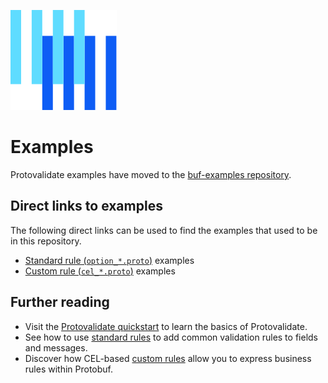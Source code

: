 ![The Buf logo](https://raw.githubusercontent.com/bufbuild/protovalidate/main/.github/buf-logo.svg)

# Examples

Protovalidate examples have moved to the [buf-examples repository][protovalidate-examples]. 

## Direct links to examples

The following direct links can be used to find the examples that used to be in this repository.

- [Standard rule (`option_*.proto`)][standard-rules-example] examples
- [Custom rule (`cel_*.proto`)][custom-rules-example] examples

## Further reading

- Visit the [Protovalidate quickstart][quickstart] to learn the basics of Protovalidate.
- See how to use [standard rules][standard-rules] to add common validation rules to fields and messages.
- Discover how CEL-based [custom rules][custom-rules] allow you to express business rules within Protobuf.

[buf]: https://buf.build
[protovalidate]: https://protovalidate.com/
[protovalidate-examples]: https://github.com/bufbuild/buf-examples/tree/main/protovalidate
[standard-rules-example]: https://github.com/bufbuild/buf-examples/tree/main/protovalidate/rules-standard
[custom-rules-example]: https://github.com/bufbuild/buf-examples/tree/main/protovalidate/rules-custom
[quickstart]: https://protovalidate.com/quickstart/
[standard-rules]: https://protovalidate.com/schemas/standard-rules/
[custom-rules]: https://protovalidate.com/schemas/custom-rules/
